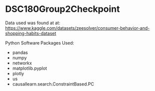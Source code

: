 # DSC180Group2Checkpoint
Data used was found at at: https://www.kaggle.com/datasets/zeesolver/consumer-behavior-and-shopping-habits-dataset

Python Software Packages Used:
- pandas
- numpy 
- networkx
- matplotlib.pyplot
- plotly
- us
- causallearn.search.ConstraintBased.PC

